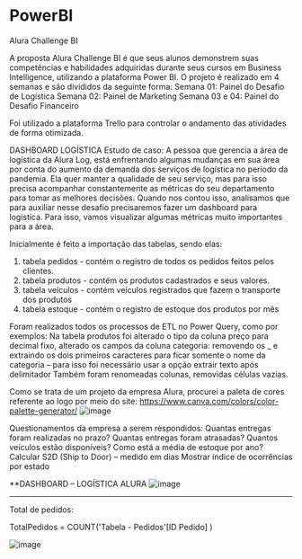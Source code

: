 # PowerBI

Alura Challenge BI

A proposta Alura Challenge BI é que seus alunos demonstrem suas competências e habilidades adquiridas durante seus cursos em Business Intelligence, utilizando a plataforma Power BI. 
O projeto é realizado em 4 semanas e são divididos da seguinte forma:
Semana 01: Painel do Desafio de Logística 
Semana 02: Painel de Marketing 
Semana 03 e 04: Painel do Desafio Financeiro

Foi utilizado a plataforma Trello para controlar o andamento das atividades de forma otimizada.

DASHBOARD LOGÍSTICA
Estudo de caso: A pessoa que gerencia a área de logística da Alura Log, está enfrentando algumas mudanças em sua área por conta do aumento da demanda dos serviços de logística no período da pandemia. Ela quer manter a qualidade de seu serviço, mas para isso precisa acompanhar constantemente as métricas do seu departamento para tomar as melhores decisões. Quando nos contou isso, analisamos que para auxiliar nesse desafio precisaremos fazer um dashboard para logística. Para isso, vamos visualizar algumas métricas muito importantes para a área.

Inicialmente é feito a importação das tabelas, sendo elas:
1.	tabela pedidos - contém o registro de todos os pedidos feitos pelos clientes.
2.	tabela produtos - contém os produtos cadastrados e seus valores.
3.	tabela veículos - contém veículos registrados que fazem o transporte dos produtos
4.	tabela estoque - contém o registro de estoque dos produtos por mês

Foram realizados todos os processos de ETL no Power Query, como por exemplos:
Na tabela produtos foi alterado o tipo da coluna preço para decimal fixo, alterado os campos da coluna categoria: removendo os _ e extraindo os dois primeiros caracteres para ficar somente o nome da categoria – para isso foi necessário usar a opção extrair texto após delimitador
Também foram renomeadas colunas, removidas células vazias.

Como se trata de um projeto da empresa Alura, procurei a paleta de cores referente ao logo por meio do site: https://www.canva.com/colors/color-palette-generator/
![image](https://user-images.githubusercontent.com/104572672/177175681-307214a9-acbe-4a3a-8d85-93c23953f3a1.png)


Questionamentos da empresa a serem respondidos: 
Quantas entregas foram realizadas no prazo?
Quantas entregas foram atrasadas?
Quantos veículos estão disponíveis?
Como está a média de estoque por ano?
Calcular S2D (Ship to Door) – medido em dias
Mostrar índice de ocorrências por estado



**DASHBOARD – LOGÍSTICA ALURA
![image](https://user-images.githubusercontent.com/104572672/177452021-3cac0897-63d6-4d70-a127-2730e4da512a.png)
_____________________________________________________________________________________________________________________________________________________________

Total de pedidos:

TotalPedidos = COUNT('Tabela - Pedidos'[ID Pedido] )

![image](https://user-images.githubusercontent.com/104572672/177452646-1681e544-f493-4d97-a36c-ce9806917ce5.png)




